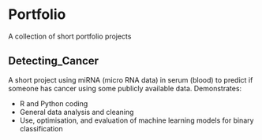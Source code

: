 # Portfolio
A collection of short portfolio projects

## Detecting_Cancer

A short project using miRNA (micro RNA data) in serum (blood) to predict if someone has cancer using some publicly available data. Demonstrates:
* R and Python coding
* General data analysis and cleaning
* Use, optimisation, and evaluation of machine learning models for binary classification
